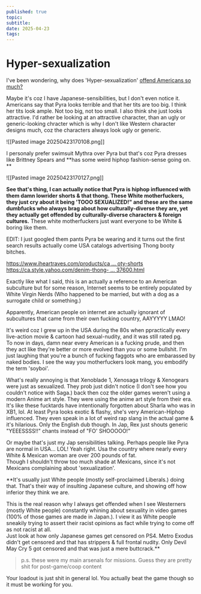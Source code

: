 ```yaml
---
published: true
topic: 
subtitle: 
date: 2025-04-23
tags: 
---
```

# Hyper-sexualization

I've been wondering, why does 'Hyper-sexualization' [offend Americans so much?](https://www.reddit.com/r/Xenoblade_Chronicles/comments/flikjd/i_hope_this_is_not_a_controversial_opinion/?rdt=33114)

Maybe it's coz I have Japanese-sensibilities, but I don't even notice it. Americans say that Pyra looks terrible and that her tits are too big. I think her tits look ample. Not too big, not too small. I also think she just looks attractive. I'd rather be looking at an attractive character, than an ugly or generic-looking chracter which is why I don't like Western character designs much, coz the characters always look ugly or generic.

![[Pasted image 20250423170108.png]]

I personaly prefer swimsuit Mythra over Pyra but that's coz Pyra dresses like Brittney Spears and **has some weird hiphop fashion-sense going on. **

![[Pasted image 20250423170127.png]]

**See that's thing, I can actually notice that Pyra is hiphop influenced with them damn lowrider shorts & that thong. These White motherfuckers, they just cry about it being 'TOOO SEXUALIZED!" and these are the same dumbfucks who always brag about how culturally-diverse they are, yet they actually get offended by culturally-diverse characters & foreign cultures.** These white motherfuckers just want everyone to be White & boring like them.

EDIT: I just googled them pants Pyra be wearing and it turns out the first search results actually come USA catalogs advertising Thong booty bitches.  

[https://www.iheartraves.com/products/ca ... oty-shorts](https://www.iheartraves.com/products/captivating-dreams-thong-booty-shorts)  
[https://ca.style.yahoo.com/denim-thong- ... 37600.html](https://ca.style.yahoo.com/denim-thong-shorts-like-nothing-youve-ever-seen-113237600.html)  

Exactly like what I said, this is an actually a reference to an American subculture but for some reason, Internet seems to be entirely populated by White Virgin Nerds (Who happened to be married, but with a dog as a surrogate child or something.)  

Apparently, American people on internet are actually ignorant of subcultures that came from their own fucking country, AAYYYYY LMAO!

It's weird coz I grew up in the USA during the 80s when ppractically every live-action movie & cartoon had sexual-nudity, and it was still rated pg.  
To now in days, damn near every American is a fucking prude, and then they act like they're better or more evolved than you or some bullshit. I'm just laughing that you're a bunch of fucking faggots who are embarassed by naked bodies. I see the way you motherfuckers look mang, you embodify the term 'soyboi'.

What's really annoying is that Xenoblade 1, Xenosaga trilogy & Xenogears were just as sexualized. They prob just didn't notice (I don't see how you couldn't notice with Saga.) back then coz the older games weren't using a modern Anime art style. They were using the anime art style from their era. It's like these fucktards have intentionally forgotten about Sharla who was in XB1, lol. At least Pyra looks exotic & flashy, she's very American-Hiphop influenced. They even speak in a lot of weird rap slang in the actual game & it's hilarious. Only the English dub though. In Jap, Rex just shouts generic "YEEESSSS!!" chants instead of "FO' SHOOOOO!"  
  
Or maybe that's just my Jap sensibilities talking. Perhaps people like Pyra are normal in USA... LOL! Yeah right. Usa the country where nearly every White & Mexican woman are over 200 pounds of fat.  
Though I shouldn't throw too much shade at Mexicans, since it's not Mexicans complaining about 'sexualization'.  
  
**It's usually just White people (mostly self-proclaimed Liberals.) doing that. That's their way of insulting Japanese culture, and showing off how inferior they think we are.  
  
This is the real reason why I always get offended when I see Westerners (mostly White people) constantly whining about sexuality in video games (100% of those games are made in Japan.). I view it as White people sneakily trying to assert their racist opinions as fact while trying to come off as not racist at all.  
Just look at how only Japanese games get censored on PS4. Metro Exodus didn't get censored and that has strippers & full frontal nudity. Only Devil May Cry 5 got censored and that was just a mere buttcrack.**  

> p.s. these were my main arsenals for missions. Guess they are pretty shit for post-game/coop content

Your loadout is just shit in general lol. You actually beat the game though so it must be working for you.
